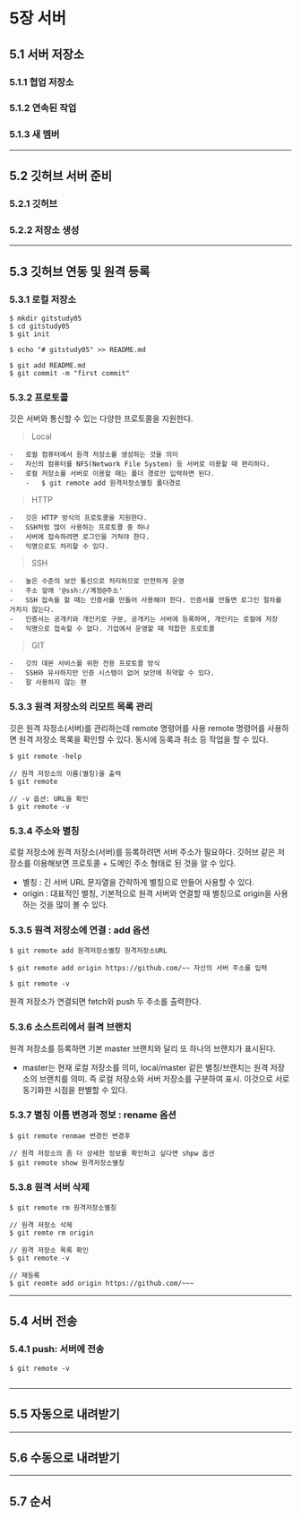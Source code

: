 # 5장 서버

## 5.1 서버 저장소

### 5.1.1 협업 저장소

### 5.1.2 연속된 작업

### 5.1.3 새 멤버

---

## 5.2 깃허브 서버 준비

### 5.2.1 깃허브

### 5.2.2 저장소 생성

---

## 5.3 깃허브 연동 및 원격 등록

### 5.3.1 로컬 저장소

```
$ mkdir gitstudy05
$ cd gitstudy05
$ git init

$ echo "# gitstudy05" >> README.md

$ git add README.md
$ git commit -m "first commit"
```

### 5.3.2 프로토콜

깃은 서버와 통신할 수 있는 다양한 프로토콜을 지원한다.

> Local

    -   로컬 컴퓨터에서 원격 저장소를 생성하는 것을 의미
    -   자신의 컴퓨터를 NFS(Network File System) 등 서버로 이용할 때 편리하다.
    -   로컬 저장소를 서버로 이용할 때는 폴더 경로만 입력하면 된다.
        -   $ git remote add 원격저장소별칭 폴더경로

> HTTP

    -   깃은 HTTP 방식의 프로토콜을 지원한다.
    -   SSH처럼 많이 사용하는 프로토콜 중 하나
    -   서버에 접속하려면 로그인을 거쳐야 한다.
    -   익명으로도 처리할 수 있다.

> SSH

    -   높은 수준의 보안 통신으로 처리하므로 안전하게 운영
    -   주소 앞에 '@ssh://계정@주소'
    -   SSH 접속을 할 때는 인증서를 만들어 사용해야 한다. 인증서를 만들면 로그인 절차를 거치지 않는다.
    -   인증서는 공개키와 개인키로 구분, 공개키는 서버에 등록하며, 개인키는 로컬에 저장
    -   익명으로 접속할 수 없다. 기업에서 운영할 때 적합한 프로토콜

> GIT

    -   깃의 데몬 서비스를 위한 전용 프로토콜 방식
    -   SSH와 유사하지만 인증 시스템이 없어 보안에 취약할 수 있다.
    -   잘 사용하지 않는 편

### 5.3.3 원격 저장소의 리모트 목록 관리

깃은 원격 자정소(서버)를 관리하는데 remote 명령어를 사용
remote 명령어를 사용하면 원격 저장소 목록을 확인할 수 있다.
동시에 등록과 취소 등 작업을 할 수 있다.

```
$ git remote -help

// 원격 저장소의 이름(별칭)을 출력
$ git remote

// -v 옵션: URL을 확인
$ git remote -v
```

### 5.3.4 주소와 별칭

로컬 저장소에 원격 저장소(서버)를 등록하려면 서버 주소가 필요하다.
깃허브 같은 저장소를 이용해보면 프로토콜 + 도메인 주소 형태로 된 것을 알 수 있다.

-   별칭 : 긴 서버 URL 문자열을 간략하게 별칭으로 만들어 사용할 수 있다.
-   origin : 대표적인 별칭, 기본적으로 원격 서버와 연결할 때 별칭으로 origin을 사용하는 것을 많이 볼 수 있다.

### 5.3.5 원격 저장소에 연결 : add 옵션

```
$ git remote add 원격저장소별칭 원격저장소URL

$ git remote add origin https://github.com/~~ 자산의 서버 주소를 입력

$ git remote -v

```

원격 저장소가 연결되면 fetch와 push 두 주소를 출력한다.

### 5.3.6 소스트리에서 원격 브랜치

원격 저장소를 등록하면 기본 master 브랜치와 달리 또 하나의 브랜치가 표시된다.

-   master는 현재 로컬 저장소를 의미, local/master 같은 별칭/브랜치는 원격 저장소의 브랜치를 의미. 즉 로컬 저장소와 서버 저장소를 구분하여 표시. 이것으로 서로 동기화한 시점을 판별할 수 있다.

### 5.3.7 별칭 이름 변경과 정보 : rename 옵션

```
$ git remote renmae 변경전 변경후

// 원격 저장소의 좀 더 상세한 정보를 확인하고 싶다면 shpw 옵션
$ git remote show 원격저장소별칭
```

### 5.3.8 원격 서버 삭제

```
$ git remote rm 원격저장소별칭

// 원격 저장소 삭제
$ git remte rm origin

// 원격 저장소 목록 확인
$ git remote -v

// 재등록
$ git reomte add origin https://github.com/~~~
```

---

## 5.4 서버 전송

### 5.4.1 push: 서버에 전송

```
$ git remote -v


```

---

## 5.5 자동으로 내려받기

---

## 5.6 수동으로 내려받기

---

## 5.7 순서

